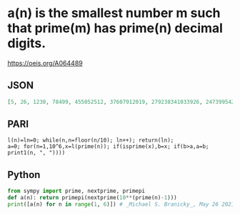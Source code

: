 # a\(n\) is the smallest number m such that prime\(m\) has prime\(n\) decimal digits\.
https://oeis.org/A064489
## JSON
```JSON
[5, 26, 1230, 78499, 455052512, 37607912019, 279238341033926, 24739954287740861, 201467286689315906291, 157589269275973410412739599]
```
## PARI
```PARI
l(n)=ln=0; while(n,n=floor(n/10); ln++); return(ln);
a=0; for(n=1,10^6,x=l(prime(n)); if(isprime(x),b=x; if(b>a,a=b; print1(n, ", "))))
```
## Python
```Python
from sympy import prime, nextprime, primepi
def a(n): return primepi(nextprime(10**(prime(n)-1)))
print([a(n) for n in range(1, 6)]) # _Michael S. Branicky_, May 26 2021
```
